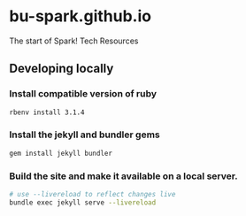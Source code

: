 # bu-spark.github.io
The start of Spark! Tech Resources

## Developing locally

### Install compatible version of ruby

```bash
rbenv install 3.1.4
```

### Install the jekyll and bundler gems
```bash
gem install jekyll bundler
```

### Build the site and make it available on a local server. 
```bash
# use --livereload to reflect changes live
bundle exec jekyll serve --livereload
```